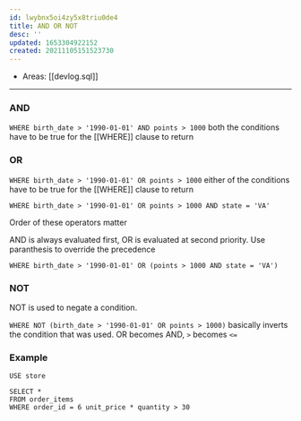 ```yaml
---
id: lwybnx5oi4zy5x8triu0de4
title: AND OR NOT
desc: ''
updated: 1653304922152
created: 20211105151523730
---
```


- Areas: [[devlog.sql]]

---

### AND

`WHERE birth_date > '1990-01-01' AND points > 1000` both the conditions have to be true for the [[WHERE]] clause to return

### OR

`WHERE birth_date > '1990-01-01' OR points > 1000` either of the conditions have to be true for the [[WHERE]] clause to return

`WHERE birth_date > '1990-01-01' OR points > 1000 AND state = 'VA'`

Order of these operators matter

AND is always evaluated first, OR is evaluated at second priority.
Use paranthesis to override the precedence

`WHERE birth_date > '1990-01-01' OR (points > 1000 AND state = 'VA')`

### NOT

NOT is used to negate a condition.

`WHERE NOT (birth_date > '1990-01-01' OR points > 1000)` basically inverts the condition that was used. OR becomes AND, `>` becomes `<=`

### Example

    USE store

    SELECT *
    FROM order_items
    WHERE order_id = 6 unit_price * quantity > 30
